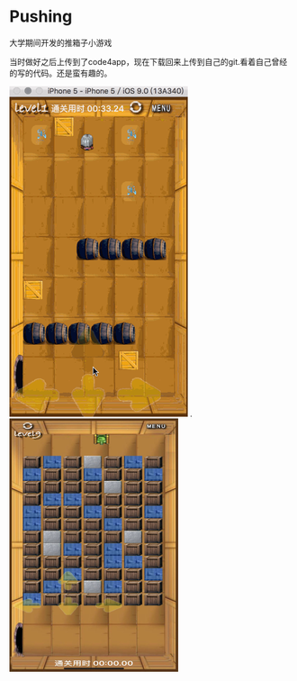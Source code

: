 # Pushing
大学期间开发的推箱子小游戏


当时做好之后上传到了code4app，现在下载回来上传到自己的git.看着自己曾经的写的代码。还是蛮有趣的。

![Image text](https://raw.githubusercontent.com/DeveKing7/Pushing/master/NotPushing/56a329c9b5ad2ec0118b4c5d_1.gif?token=AD4HOEUVKTFOISBZB6E722S5M5FCK)
.<img src="https://github.com/DeveKing7/Pushing/blob/master/WechatIMG87.jpeg" width="300" height="450" />
